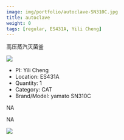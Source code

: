 ```yaml
---
image: img/portfolio/autoclave-SN310C.jpg
title: autoclave
weight: 0
tags: [regular, ES431A, Yili Cheng]
---
```


高压蒸汽灭菌釜

<!--more-->

![](../../img/portfolio/autoclave-SN310C.jpg)

- PI: Yili Cheng
- Location: ES431A
- Quantity: 1
- Category: CAT
- Brand/Model: yamato SN310C

NA

NA

![](../../img/portfolio/autoclave-SN310C_manual.jpg)
